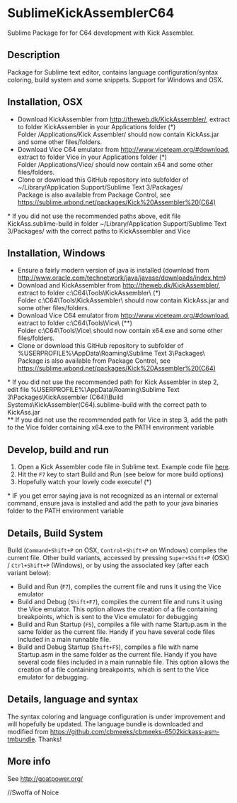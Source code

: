 SublimeKickAssemblerC64
=======================
Sublime Package for for C64 development with Kick Assembler.  

Description
-----------
Package for Sublime text editor, contains  language configuration/syntax coloring, build system and some snippets. Support for Windows and OSX.

Installation, OSX
-----------------
 - Download KickAssembler from http://theweb.dk/KickAssembler/, extract to folder KickAssembler in your Applications folder (\*)  
   Folder /Applications/Kick Assembler/ should now contain KickAss.jar and some other files/folders.
 - Download Vice C64 emulator from http://www.viceteam.org/#download, extract to folder Vice in your Applications folder (\*)  
   Folder /Applications/Vice/ should now contain x64 and some other files/folders.
 - Clone or download this GitHub repository into subfolder of ~/Library/Application Support/Sublime Text 3/Packages/  
   Package is also available from Package Control, see https://sublime.wbond.net/packages/Kick%20Assembler%20(C64)
 
\* If you did not use the recommended paths above, edit file KickAss.sublime-build in folder ~/Library/Application Support/Sublime Text 3/Packages/ with the correct paths to KickAssembler and Vice

Installation, Windows
---------------------
 - Ensure a fairly modern version of java is installed (download from http://www.oracle.com/technetwork/java/javase/downloads/index.htm)
 - Download and KickAssembler from http://theweb.dk/KickAssembler/, extract to folder c:\C64\Tools\KickAssembler\ (\*)  
   Folder c:\C64\Tools\KickAssembler\ should now contain KickAss.jar and some other files/folders.
 - Download Vice C64 emulator from http://www.viceteam.org/#download, extract to folder c:\C64\Tools\Vice\ (\*\*)  
   Folder c:\C64\Tools\Vice\ should now contain x64.exe and some other files/folders.
 - Clone or download this GitHub repository to subfolder of %USERPROFILE%\AppData\Roaming\Sublime Text 3\Packages\  
   Package is also available from Package Control, see https://sublime.wbond.net/packages/Kick%20Assembler%20(C64)

\* If you did not use the recommended path for Kick Assembler in step 2, edit file %USERPROFILE%\AppData\Roaming\Sublime Text 3\Packages\KickAssembler (C64)\Build Systems\KickAssembler(C64).sublime-build with the correct path to KickAss.jar  
\*\* If you did not use the recommended path for Vice in step 3, add the path to the Vice folder containing x64.exe to the PATH environment variable

Develop, build and run
----------------------
 1. Open a Kick Assembler code file in Sublime text. Example code file [here](https://dl.dropbox.com/s/cl7391x5hqwk8zf/GoatPowerExample.asm?dl=1).
 2. Hit the `F7` key to start Build and Run (see below for more build options)
 3. Hopefully watch your lovely code execute! (\*)

\* IF you get error saying java is not recognized as an internal or external command, ensure java is installed and add the path to your java binaries folder to the PATH environment variable

Details, Build System
---------------------
Build (`Command+Shift+P` on OSX, `Control+Shift+P` on Windows) compiles the current file.
Other build variants, accessed by pressing `Super+Shift+P` (OSX) / `Ctrl+Shift+P` (Windows), or by using the associated key (after each variant below):

 - Build and Run (`F7`), compiles the current file and runs it using the Vice emulator
 - Build and Debug (`Shift+F7`), compiles the current file and runs it using the Vice emulator. This option allows the creation of a file containing breakpoints, which is sent to the Vice emulator for debugging
 - Build and Run Startup (`F5`), compiles a file with name Startup.asm in the same folder as the current file. Handy if you have several code files included in a main runnable file.
 - Build and Debug Startup (`Shift+F5`), compiles a file with name Startup.asm in the same folder as the current file. Handy if you have several code files included in a main runnable file. This option allows the creation of a file containing breakpoints, which is sent to the Vice emulator for debugging.

Details, language and syntax
----------------------------
The syntax coloring and language configuration is under improvement and will hopefully be updated. 
The language bundle is downloaded and modified from https://github.com/cbmeeks/cbmeeks-6502kickass-asm-tmbundle. Thanks!

More info
---------
See http://goatpower.org/



//Swoffa of Noice
